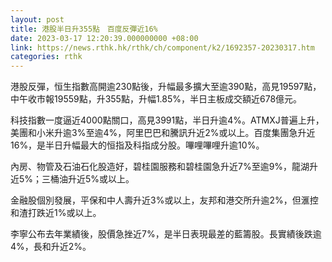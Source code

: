 ```yaml
---
layout: post
title: 港股半日升355點　百度反彈近16%
date: 2023-03-17 12:20:39.000000000 +08:00
link: https://news.rthk.hk/rthk/ch/component/k2/1692357-20230317.htm
categories: rthk
---
```


港股反彈，恒生指數高開逾230點後，升幅最多擴大至逾390點，高見19597點，中午收市報19559點，升355點，升幅1.85%，半日主板成交額近678億元。

科技指數一度逼近4000點關口，高見3991點，半日升逾4%。ATMXJ普遍上升，美團和小米升逾3%至逾4%，阿里巴巴和騰訊升近2%或以上。百度集團急升近16%，是半日升幅最大的恒指及科指成分股。嗶哩嗶哩升逾10%。

內房、物管及石油石化股造好，碧桂園服務和碧桂園急升近7%至逾9%，龍湖升近5%；三桶油升近5%或以上。

金融股個別發展，平保和中人壽升近3%或以上，友邦和港交所升逾2%，但滙控和渣打跌近1%或以上。

李寧公布去年業績後，股價急挫近7%，是半日表現最差的藍籌股。長實績後跌逾4%，長和升近2%。
